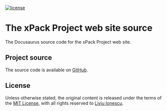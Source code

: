 
[![license](https://img.shields.io/github/license/xpack/xpack.github.io)](https://github.com/xpack/xpack.github.io/blob/master/LICENSE)

# The xPack Project web site source

The Docusaurus source code for the xPack Project web site.

## Project source

The source code is available on
[GitHub](https://github.com/xpack/xpack.github.io/).

## License

Unless otherwise stated, the original content is released under the terms of the
[MIT License](https://opensource.org/licenses/mit/),
with all rights reserved to
[Liviu Ionescu](https://github.com/ilg-ul).
